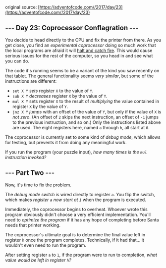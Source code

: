 original source: [https://adventofcode.com//2017/day/23](https://adventofcode.com//2017/day/23)
## --- Day 23: Coprocessor Conflagration ---
You decide to head directly to the CPU and fix the printer from there. As you get close, you find an *experimental coprocessor* doing so much work that the local programs are afraid it will [halt and catch fire](https://en.wikipedia.org/wiki/Halt_and_Catch_Fire). This would cause serious issues for the rest of the computer, so you head in and see what you can do.

The code it's running seems to be a variant of the kind you saw recently on that [tablet](18). The general functionality seems *very similar*, but some of the instructions are different:


 - `set X Y` *sets* register `X` to the value of `Y`.
 - `sub X Y` *decreases* register `X` by the value of `Y`.
 - `mul X Y` sets register `X` to the result of *multiplying* the value contained in register `X` by the value of `Y`.
 - `jnz X Y` *jumps* with an offset of the value of `Y`, but only if the value of `X` is *not zero*. (An offset of `2` skips the next instruction, an offset of `-1` jumps to the previous instruction, and so on.)
Only the instructions listed above are used. The eight registers here, named `a` through `h`, all start at `0`.


The coprocessor is currently set to some kind of *debug mode*, which allows for testing, but prevents it from doing any meaningful work.

If you run the program (your puzzle input), *how many times is the `mul` instruction invoked?*


## --- Part Two ---
Now, it's time to fix the problem.

The *debug mode switch* is wired directly to register `a`.  You flip the switch, which makes *register `a` now start at `1`* when the program is executed.

Immediately, the coprocessor begins to overheat.  Whoever wrote this program obviously didn't choose a very efficient implementation.  You'll need to *optimize the program* if it has any hope of completing before Santa needs that printer working.

The coprocessor's ultimate goal is to determine the final value left in register `h` once the program completes. Technically, if it had that... it wouldn't even need to run the program.

After setting register `a` to `1`, if the program were to run to completion, *what value would be left in register `h`?*


